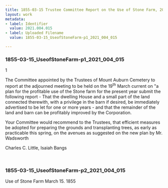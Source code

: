 ```yaml
---
title: 1855-03-15 Trustee Committee Report on the Use of Stone Farm, 2021.004.015
layout: work
metadata:
- label: Identifier
  value: 2021.004.015
- label: Uploaded Filename
  value: 1855-03-15_UseofStoneFarm-p1_2021_004_015

---
```

<div class="pages">
<div id="page-1773789">
<h3><a name="page-1773789">1855-03-15_UseofStoneFarm-p1_2021_004_015</a></h3>
<div class="page-content">
<p>1</p>
<p>The Committee appointed by the Trustees of Mount<span class='line-break'> </span>Auburn Cemetery to report at the adjourned meeting to be<span class='line-break'> </span>held on the 19<sup>th</sup> March current on "a plan for the <span class='line-break'> </span>profitable use of the Stone farm for the present year<span class='line-break'> </span>submit the following report - That the dwelling House <span class='line-break'> </span>and a small part of the land connected therewith, with a <span class='line-break'> </span>privilege in the barn if desired, be immediately advertised to be <span class='line-break'> </span>let for one or more years - and that the remainder of the <span class='line-break'> </span>land and barn can be profitably improved by the Corporation.</p>
<p>Your Committee would recommend to the <span class='line-break'> </span>Trustees, that efficient measures be adopted for preparing the <span class='line-break'> </span>grounds and transplanting trees, as early as practicable this <span class='line-break'> </span>spring, on the avenues as suggested on the new plan by Mr. <span class='line-break'> </span>Wadsworth</p>
<p>Charles C. Little,<span class='line-break'> </span>Isaiah Bangs</p>
</div>
</div>
<br />
<div id="page-1773790">
<h3><a name="page-1773790">1855-03-15_UseofStoneFarm-p2_2021_004_015</a></h3>
<div class="page-content">
<p>Use of Stone Farm<span class='line-break'> </span>March 15. 1855</p>
</div>
</div>
<br />
</div>
